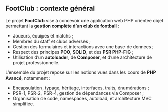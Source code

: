 ## FootClub : contexte général

Le projet **FootClub** vise à concevoir une application web PHP orientée objet permettant la **gestion complète d’un club de football** :
- Joueurs, équipes et matchs ;
- Membres du staff et clubs adverses ;
- Gestion des formulaires et interactions avec une base de données ;
- Respect des principes **POO**, **SOLID**, et des **PSR PHP-FIG** ;
- Utilisation d’un **autoloader**, de **Composer**, et d’une architecture de projet professionnelle.

L’ensemble du projet repose sur les notions vues dans les cours de **PHP Avancé**, notamment :
- Encapsulation, typage, héritage, interfaces, traits, énumérations ;
- PSR-1, PSR-2, PSR-4, gestion de dépendances via Composer ;
- Organisation de code, namespaces, autoload, et architecture MVC simplifiée.
